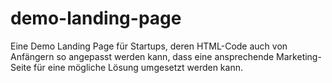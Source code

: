 # demo-landing-page
Eine Demo Landing Page für Startups, deren HTML-Code auch von Anfängern so angepasst werden kann, dass eine ansprechende Marketing-Seite für eine mögliche Lösung umgesetzt werden kann.

